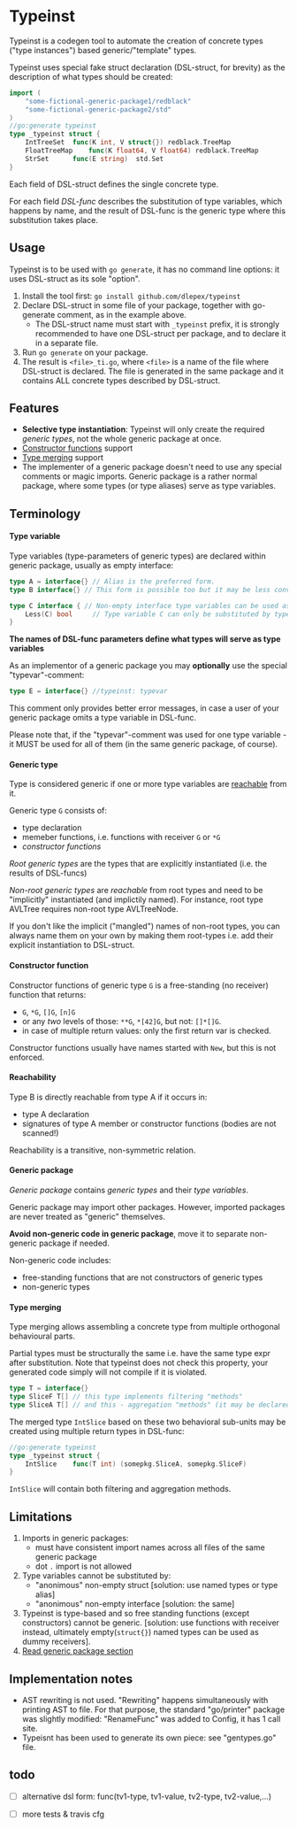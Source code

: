 # __Typeinst__
Typeinst is a codegen tool to automate the creation of concrete types ("type instances") based generic/"template" types.

Typeinst uses  special fake struct declaration (DSL-struct, for brevity)  as the description of what types should be created:
```go
import (
	"some-fictional-generic-package1/redblack"
	"some-fictional-generic-package2/std"
)
//go:generate typeinst
type _typeinst struct {
	IntTreeSet	func(K int, V struct{}) redblack.TreeMap
	FloatTreeMap	func(K float64, V float64) redblack.TreeMap
	StrSet		func(E string)  std.Set
} 
```
Each field of DSL-struct defines the single concrete type.

For each field *DSL-func* describes the substitution of type variables, which happens by name, and the result of DSL-func is the generic type where this substitution takes place.

## __Usage__

Typeinst is to be used with `go generate`, it has no command line options: it uses DSL-struct as its sole "option".

1. Install the tool first: `go install github.com/dlepex/typeinst`
1. Declare DSL-struct in some file of your package, together with go-generate comment, as in the example above.
	* The DSL-struct name must start with `_typeinst` prefix, it is strongly recommended to have one DSL-struct per package, and to declare it in a separate file.
1. Run `go generate` on your package.
1. The result is `<file>_ti.go`, where `<file>` is a name of the file where DSL-struct is declared. The file is generated in the same package and it contains ALL concrete types described by DSL-struct.

## __Features__
- __Selective type instantiation__: Typeinst will only create the required *generic types*, not the whole generic package at once. 
- [Constructor functions](#constructor-function) support
- [Type merging](#type-merging) support
- The implementer of a generic package doesn't need to use any special comments or magic imports. Generic package is a rather normal package, where some types (or type aliases) serve as type variables.

## __Terminology__

#### Type variable

Type variables (type-parameters of generic types) are declared within generic package, usually as empty interface:
```go
type A = interface{} // Alias is the preferred form.
type B interface{} // This form is possible too but it may be less convenient than the alias-based if you want to use a generic package directly i.e. w/o typeinst.

type C interface { // Non-empty interface type variables can be used as well.
	Less(C) bool     // Type variable C can only be substituted by types having "Less(Self)" method.
}
```

__The names of DSL-func parameters define what types will serve as type variables__

As an implementor of a generic package you may __optionally__ use the special "typevar"-comment:
```go
type E = interface{} //typeinst: typevar
```
This comment only provides better error messages, in case a user of your generic package omits a type variable in DSL-func. 

Please note that, if the "typevar"-comment was used for one type variable - it MUST be used for all of them (in the same generic package, of course).

#### Generic type

Type is considered generic if one or more type variables are [reachable](#reachability) from it.

Generic type `G` consists of:
- type declaration 
- memeber functions, i.e. functions with receiver `G` or `*G`
- *constructor functions*


*Root generic types* are the types that are explicitly instantiated (i.e. the results of DSL-funcs)

*Non-root generic types* are *reachable* from root types and need to be "implicitly" instantiated (and implictily named). For instance, root type AVLTree requires non-root type AVLTreeNode.

If you don't like the implicit ("mangled") names of non-root types, you can always name them on your own by making them root-types i.e. add their explicit instantiation to DSL-struct.

#### Constructor function

Constructor functions of generic type `G` is a  free-standing (no receiver) function that returns:
- `G`, `*G`, `[]G`, `[n]G`
- or any _two_ levels of those: `**G`, `*[42]G`, but not: `[]*[]G`.
- in case of multiple return values: only the first return var is checked.


Constructor functions usually have names started with `New`, but this is not enforced.

#### Reachability

Type B is directly reachable from type A if it occurs in:
- type A declaration
- signatures of type A member or constructor functions (bodies are not scanned!)

Reachability is a transitive, non-symmetric relation.

#### Generic package

*Generic package* contains *generic types* and their *type variables*. 

Generic package may import other packages. However, imported packages are never treated as "generic" themselves.

__Avoid non-generic code in generic package__, move it to separate non-generic package if needed.

Non-generic code includes:
- free-standing functions that are not constructors of generic types
- non-generic types

#### Type merging

Type merging allows assembling a concrete type from multiple orthogonal behavioural parts. 

Partial types must be structurally the same i.e. have the same type expr after substitution. Note that typeinst does not check this property, your generated code simply will not compile if it is violated.

```go
type T = interface{} 
type SliceF T[] // this type implements filtering "methods"
type SliceA T[] // and this - aggregation "methods" (it may be declared in another generic package)
```

The merged type `IntSlice`  based on these two behavioral sub-units may be created using multiple return types in DSL-func:

```go
//go:generate typeinst
type _typeinst struct {
	IntSlice	func(T int) (somepkg.SliceA, somepkg.SliceF)
} 
```
`IntSlice` will contain both filtering and aggregation methods.

## __Limitations__

1. Imports in generic packages:
	- must have consistent import names across all files of the same generic package 
	- dot `.` import is not allowed
2. Type variables cannot be substituted by:
	- "anonimous" non-empty struct [solution: use named types or type alias]
	- "anonimous" non-empty interface [solution: the same]
3. Typeinst is type-based and so free standing functions (except constructors) cannot be generic. [solution: use functions with receiver instead, ultimately empty(`struct{}`) named types can be used as dummy receivers].
4. [Read generic package section](#generic-package)


## __Implementation notes__

- AST rewriting is not used. "Rewriting" happens simultaneously with printing AST to file. For that purpose, the standard "go/printer" package was slightly modified: "RenameFunc" was added to Config, it has 1 call site. 
- Typeisnt has been used to generate its own piece: see "gentypes.go" file.

## todo

- [ ] alternative dsl form: func(tv1-type, tv1-value, tv2-type, tv2-value,...)
- [ ] more tests & travis cfg





